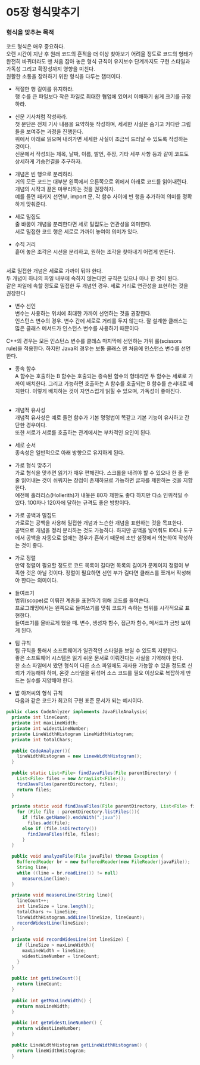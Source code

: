 # 05장 형식맞추기

### 형식을 맞추는 목적
코드 형식은 매우 중요하다.<br/>
오랜 시간이 지난 후 원래 코드의 흔적을 더 이상 찾아보기 어려울 정도로 코드의 형태가 완전히 바뀌더라도 맨 처음 잡아 놓은 형식 규칙이 유지보수 단계까지도 구현 스타일과 가독성 그리고 확장성까지 영향을 미친다.<br/>
원활한 소통을 장려하기 위한 형식을 다루는 챕터이다.<br/>


- 적절한 행 길이를 유지하라.<br/>
행 수를 큰 파일보다 작은 파일로 최대한 협업에 있어서 이해하기 쉽게 크기를 규정하라.<br/>


- 신문 기사처럼 작성하라.<br/>
첫 문단은 전체 기사 내용을 요약하듯 작성하며, 세세한 사실은 숨기고 커다란 그림들을 보여주는 과정을 진행한다.<br/>
위에서 아래로 읽으며 내려가면 세세한 사실이 조금씩 드러날 수 있도록 작성하는 것이다.<br/>
신문에서 작성되는 제목, 날짜, 이름, 발언, 주장, 기타 세부 사항 등과 같이 코드도 상세하게 기승전결을 추구하자.<br/>


- 개념은 빈 행으로 분리하라.<br/>
거의 모든 코드는 대부분 왼쪽에서 오른쪽으로 위에서 아래로 코드를 읽어내린다.<br/>
개념의 시작과 끝은 마무리하는 것을 권장하자.<br/>
예를 들면 패키지 선언부, import 문, 각 함수 사이에 빈 행을 추가하여 의미를 정확하게 맞춰준다.<br/>


- 세로 밀집도<br/>
줄 바꿈이 개념을 분리한다면 세로 밀집도는 연관성을 의미한다.<br/>
서로 밀접한 코드 행은 세로로 가까이 놓여야 의미가 있다.<br/>


- 수직 거리<br/>
흩어 놓은 조각은 시선을 분리하고, 원하는 조각을 찾아내기 어렵게 만든다.<br/><br/>

서로 밀접한 개념은 세로로 가까이 둬야 한다.<br/>
두 개념이 하나의 파일 내부에 속하지 않는다면 규칙은 있으나 마나 한 것이 된다.<br/>
같은 파일에 속할 정도로 밀접한 두 개념인 경우. 세로 거리로 연관성을 표현하는 것을 권장한다<br/>


- 변수 선언<br/>
변수는 사용하는 위치에 최대한 가까이 선언하는 것을 권장한다.<br/>
인스턴스 변수의 경우. 변수 간에 세로로 거리를 두지 않는다. 잘 설계한 클래스는 많은 클래스 메서드가 인스턴스 변수를 사용하기 때문이다<br/>

C++의 경우는 모든 인스턴스 변수를 클래스 마지막에 선언하는 가위 룰(scissors rule)을 적용한다. 하지만 Java의 경우는 보통 클래스 맨 처음에 인스턴스 변수를 선언한다.<br/>

- 종속 함수<br/>
A 함수는 호출하는 B 함수는 호출되는 종속된 함수의 형태라면 두 함수는 세로로 가까이 배치한다.
그리고 가능하면 호출하는 A 함수를 호출되는 B 함수를 순서대로 배치한다. 이렇게 배치하는 것이 자연스럽게 읽힐 수 있으며, 가독성이 좋아진다.<br/><br/>

- 개념적 유사성<br/>
개념적 유사성은 예로 들면 함수가 기본 명명법이 똑같고 기본 기능이 유사하고 간단한 경우이다.<br/>
또한 서로가 서로를 호출하는 관계에서는 부차적인 요인이 된다.

- 세로 순서<br/>
종속성은 일반적으로 아래 방향으로 유지하게 된다.<br/>

- 가로 형식 맞추기<br/>
가로 형식을 맞추면 읽기가 매우 편해진다. 스크롤을 내려야 할 수 있으나 한 줄 한 줄 읽어내는 것이 쉬워지는 장점이 존재하므로 가능하면 글자를 제한하는 것을 지향한다.<br/>
예전에 홀러리스(Hollerith)가 내놓은 80자 제한도 좋다 하지만 다소 인위적일 수 있다. 100자나 120자에 달하는 규격도 좋은 방향이다.<br/>


- 가로 공백과 밀집도<br/>
가로로는 공백을 사용해 밀접한 개념과 느슨한 개념을 표현하는 것을 목표한다.<br/>
공백으로 개념을 정리 분리하는 것도 가능하다. 하지만 공백을 넣어줘도 IDE나 도구에서 공백을 자동으로 없애는 경우가 흔하기 때문에 초반 설정에서 의논하여 작성하는 것이 좋다.<br/>


- 가로 정렬<br/>
만약 정렬이 필요할 정도로 코드 목록이 길다면 목록의 길이가 문제이지 정렬이 부족한 것은 아닐 것이다. 정렬이 필요하면 선언 부가 길다면 클래스를 쪼개서 작성해야 한다는 의미이다.<br/>


- 들여쓰기<br/>
범위(scope)로 이뤄진 계층을 표현하기 위해 코드를 들여쓴다.<br/>
프로그래밍에서는 왼쪽으로 들여쓰기를 맞춰 코드가 속하는 범위를 시각적으로 표현한다.<br/>
들여쓰기를 올바르게 했을 때. 변수, 생성자 함수, 접근자 함수, 메서드가 금방 보이게 된다.<br/>


- 팀 규칙<br/>
팀 규칙을 통해서 소프트웨어가 일관적인 스타일을 보일 수 있도록 지향한다.<br/>
좋은 소프트웨어 시스템은 읽기 쉬운 문서로 이뤄진다는 사실을 기억해야 한다.<br/>
한 소스 파일에서 봤던 형식이 다른 소스 파일에도 재사용 가능할 수 있을 정도로 신뢰가 가능해야 하며, 온갖 스타일을 뒤섞어 소스 코드를 필요 이상으로 복잡하게 만드는 실수를 지양해야 한다.<br/>


- 밥 아저씨의 형식 규칙<br/>
다음과 같은 코드가 최고의 구현 표준 문서가 되는 예시이다.<br/>
```java
public class CodeAnlyzer implements JavaFileAnalysis{
  private int lineCount;
  private int maxLineWidth;
  private int widestLineNumber;
  private LineWidthHistogram LineWidthHistogram;
  private int totalChars;
  
  public CodeAnalyzer(){
    lineWidthHistogram = new LinewWidthHistogram();
  }
  
  public static List<File> findJavaFiles(File parentDirectory) {
    List<File> files = new ArrayList<File>();
    findJavaFiles(parentDirectory, files);
    return files;
  }
  
  private static void findJavaFiles(File parentDirectory, List<File> files) {
    for (File file : parentDirectory.listFiles()){
      if (file.getName().endsWith(".java"))
        files.add(file);
      else if (file.isDirectory())
        findJavaFiles(file, files);
      }
  }
  
  public void analyzeFile(File javaFile) throws Exception {
    BufferedReader br = new BufferedReader(new FileReader(javaFile));
    String line;
    while ((line = br.readLine()) != null)
      measureLine(line);
  }
  
  private void measureLine(String line){
    lineCount++;
    int lineSize = line.length();
    totalChars += lineSize;
    lineWidthHistogram.addLine(lineSize, lineCount);
    recordWidestLine(lineSize);
  }
  
  private void recordWidesLine(int lineSize) {
    if (lineSize > maxLineWidth){
      maxLineWidth = lineSize;
      widestLineNumber = lineCount;
    }
  }
  
  public int getLineCount(){
    return lineCount;
  }
  
  public int getMaxLineWidth() {
    return maxLineWidth;
  }
  
  public int getWidestLineNumber() {
    return widestLineNumber;
  }
  
  public LineWidthHistogram getLineWidthHistogram() {
    return lineWidthHistogram;
  }
    
```
